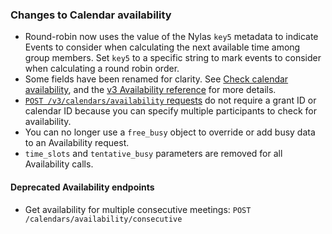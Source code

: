 
### Changes to Calendar availability

- Round-robin now uses the value of the Nylas `key5` metadata to indicate Events to consider when calculating the next available time among group members. Set `key5` to a specific string to mark events to consider when calculating a round robin order.
- Some fields have been renamed for clarity. See [Check calendar availability](https://developer.nylas.com/docs/v3/calendar/calendar-availability/), and the [v3 Availability reference](https://developer.nylas.com/docs/api/v3/ecc/#post-/v3/calendars/availability) for more details.
- [`POST /v3/calendars/availability` requests](https://developer.nylas.com/docs/api/v3/ecc/#post-/v3/calendars/availability) do not require a grant ID or calendar ID because you can specify multiple participants to check for availability.
- You can no longer use a `free_busy` object to override or add busy data to an Availability request.
- `time_slots` and `tentative_busy` parameters are removed for all Availability calls.

#### Deprecated Availability endpoints

- Get availability for multiple consecutive meetings: `POST /calendars/availability/consecutive`
